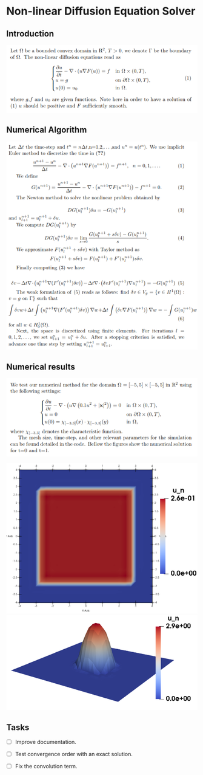 
# Non-linear Diffusion Equation Solver

## Introduction
![Equation](equation1.png)

## Numerical Algorithm
![Equation](equation2.png)

## Numerical results
![Equation](equation3.png)

![img1](t=0.png)
![img2](t=1.png)

## Tasks

- [ ] Improve documentation.
- [ ] Test convergence order with an exact solution.
- [ ] Fix the convolution term.

